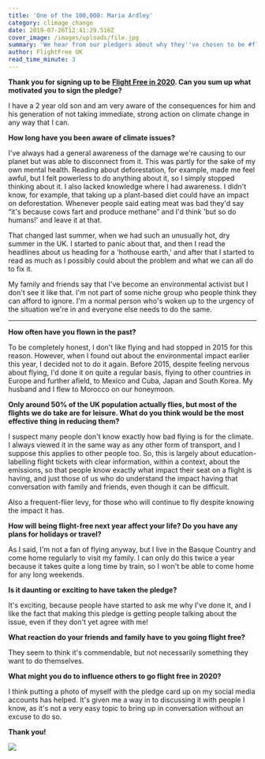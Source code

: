 ```yaml
---
title: 'One of the 100,000: Maria Ardley'
category: climage_change
date: 2019-07-26T12:41:29.516Z
cover_image: /images/uploads/file.jpg
summary: 'We hear from our pledgers about why they''ve chosen to be #flightfree in 2020'
author: FlightFree UK
read_time_minute: 3
---
```

**Thank you for signing up to be** [**Flight Free in 2020**](https://www.flightfree.co.uk/pledge)**. Can you sum up what motivated you to sign the pledge?**

I have a 2 year old son and am very aware of the consequences for him and his generation of not taking immediate, strong action on climate change in any way that I can.

**How long have you been aware of climate issues?**

I've always had a general awareness of the damage we're causing to our planet but was able to disconnect from it. This was partly for the sake of my own mental health. Reading about deforestation, for example, made me feel awful, but I felt powerless to do anything about it, so I simply stopped thinking about it. I also lacked knowledge where I had awareness. I didn't know, for example, that taking up a plant-based diet could have an impact on deforestation. Whenever people said eating meat was bad they'd say “it's because cows fart and produce methane” and I'd think 'but so do humans!' and leave it at that. 

That changed last summer, when we had such an unusually hot, dry summer in the UK. I started to panic about that, and then I read the headlines about us heading for a 'hothouse earth,' and after that I started to read as much as I possibly could about the problem and what we can all do to fix it. 

My family and friends say that I've become an environmental activist but I don't see it like that. I'm not part of some niche group who people think they can afford to ignore. I'm a normal person who's woken up to the urgency of the situation we're in and everyone else needs to do the same. 

- - -

**How often have you flown in the past?**

To be completely honest, I don't like flying and had stopped in 2015 for this reason. However, when I found out about the environmental impact earlier this year, I decided not to do it again. Before 2015, despite feeling nervous about flying, I'd done it on quite a regular basis, flying to other countries in Europe and further afield, to Mexico and Cuba, Japan and South Korea. My husband and I flew to Morocco on our honeymoon. 

**Only around 50% of the UK population actually flies, but most of the flights we do take are for leisure. What do you think would be the most effective thing in reducing them?**

I suspect many people don't know exactly how bad flying is for the climate. I always viewed it in the same way as any other form of transport, and I suppose this applies to other people too. So, this is largely about education- labelling flight tickets with clear information, within a context, about the emissions, so that people know exactly what impact their seat on a flight is having, and just those of us who do understand the impact having that conversation with family and friends, even though it can be difficult. 

Also a frequent-flier levy, for those who will continue to fly despite knowing the impact it has. 

**How will being flight-free next year affect your life? Do you have any plans for holidays or travel?**

As I said, I'm not a fan of flying anyway, but I live in the Basque Country and come home regularly to visit my family. I can only do this twice a year because it takes quite a long time by train, so I won't be able to come home for any long weekends. 

**Is it daunting or exciting to have taken the pledge?** 

It's exciting, because people have started to ask me why I've done it, and I like the fact that making this pledge is getting people talking about the issue, even if they don't yet agree with me!

**What reaction do your friends and family have to you going flight free?**

They seem to think it's commendable, but not necessarily something they want to do themselves. 

**What might you do to influence others to go flight free in 2020?** 

I think putting a photo of myself with the pledge card up on my social media accounts has helped. It's given me a way in to discussing it with people I know, as it's not a very easy topic to bring up in conversation without an excuse to do so. 

**Thank you!**

![](/images/uploads/0debf8_41b83ea209f84960bc08fd991291fef5_mv2.webp)
